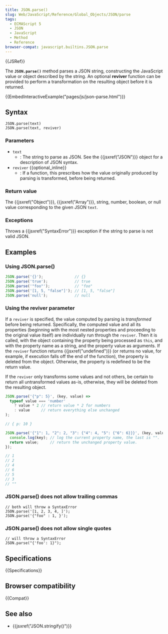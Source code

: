 ```yaml
---
title: JSON.parse()
slug: Web/JavaScript/Reference/Global_Objects/JSON/parse
tags:
  - ECMAScript 5
  - JSON
  - JavaScript
  - Method
  - Reference
browser-compat: javascript.builtins.JSON.parse
---
```


{{JSRef}}

The **`JSON.parse()`** method parses a
JSON string, constructing the JavaScript value or object described by the string. An
optional **reviver** function can be provided to perform a transformation
on the resulting object before it is returned.

{{EmbedInteractiveExample("pages/js/json-parse.html")}}

## Syntax

```js-nolint
JSON.parse(text)
JSON.parse(text, reviver)
```

### Parameters

- `text`
  - : The string to parse as JSON. See the {{jsxref("JSON")}} object for a description of
    JSON syntax.
- `reviver` {{optional_inline}}
  - : If a function, this prescribes how the value originally produced by parsing is
    transformed, before being returned.

### Return value

The {{jsxref("Object")}}, {{jsxref("Array")}}, string, number, boolean, or null value
corresponding to the given JSON `text`.

### Exceptions

Throws a {{jsxref("SyntaxError")}} exception if the string to parse is not valid JSON.

## Examples

### Using JSON.parse()

```js
JSON.parse('{}');              // {}
JSON.parse('true');            // true
JSON.parse('"foo"');           // "foo"
JSON.parse('[1, 5, "false"]'); // [1, 5, "false"]
JSON.parse('null');            // null
```

### Using the reviver parameter

If a `reviver` is specified, the value computed by parsing is
_transformed_ before being returned. Specifically, the computed value and all its
properties (beginning with the most nested properties and proceeding to the original
value itself) are individually run through the `reviver`. Then it
is called, with the object containing the property being processed as `this`,
and with the property name as a string, and the property value as arguments. If the
`reviver` function returns {{jsxref("undefined")}} (or returns no
value, for example, if execution falls off the end of the function), the property is
deleted from the object. Otherwise, the property is redefined to be the return value.

If the `reviver` only transforms some values and not others, be
certain to return all untransformed values as-is, otherwise, they will be deleted from
the resulting object.

```js
JSON.parse('{"p": 5}', (key, value) =>
  typeof value === 'number'
    ? value * 2 // return value * 2 for numbers
    : value     // return everything else unchanged
);

// { p: 10 }

JSON.parse('{"1": 1, "2": 2, "3": {"4": 4, "5": {"6": 6}}}', (key, value) => {
  console.log(key); // log the current property name, the last is "".
  return value;     // return the unchanged property value.
});

// 1
// 2
// 4
// 6
// 5
// 3
// ""
```

### JSON.parse() does not allow trailing commas

```js-nolint example-bad
// both will throw a SyntaxError
JSON.parse('[1, 2, 3, 4, ]');
JSON.parse('{"foo" : 1, }');
```

### JSON.parse() does not allow single quotes

```js-nolint example-bad
// will throw a SyntaxError
JSON.parse("{'foo': 1}");
```

## Specifications

{{Specifications}}

## Browser compatibility

{{Compat}}

## See also

- {{jsxref("JSON.stringify()")}}
